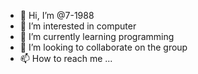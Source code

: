 - 👋 Hi, I’m @7-1988
- 👀 I’m interested in computer
- 🌱 I’m currently learning programming
- 💞️ I’m looking to collaborate on the group
- 📫 How to reach me ...

<!---
7-1988/7-1988 is a ✨ special ✨ repository because its `README.md` (this file) appears on your GitHub profile.
You can click the Preview link to take a look at your changes.
--->

